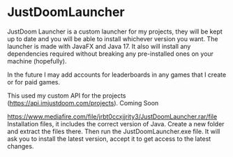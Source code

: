 # JustDoomLauncher

JustDoom Launcher is a custom launcher for my projects, 
they will be kept up to date and you will be able to install 
whichever version you want. The launcher is made with JavaFX and
Java 17. It also will install any dependencies required without
breaking any pre-installed ones on your machine (hopefully).

In the future I may add accounts for leaderboards in any games
that I create or for paid games.

This used my custom API for the projects 
(https://api.imjustdoom.com/projects). Coming Soon

https://www.mediafire.com/file/jrbt0ccxjjrity3/JustDoomLauncher.rar/file  
Installation files, it includes the correct version of Java.
Create a new folder and extract the files there. Then run the
JustDoomLauncher.exe file. It will ask you to install the latest
version, accept it to get access to the latest changes.